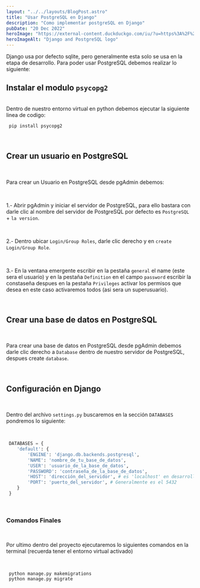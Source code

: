 ```yaml
---
layout: "../../layouts/BlogPost.astro"
title: "Usar PostgreSQL en Django"
description: "Como implementar postgreSQL en Django"
pubDate: "20 Dec 2022"
heroImage: "https://external-content.duckduckgo.com/iu/?u=https%3A%2F%2Fi.pinimg.com%2F474x%2Fc5%2F1a%2F26%2Fc51a267acfd057acefe465fd932348be--coding-blog.jpg&f=1&nofb=1&ipt=cb13843e6e3ef73ae554958130b59f8d3a9075536100464ef1f9d441ab6cb3d6&ipo=images"
heroImageAlt: "Django and PostgreSQL logo"
---
```


Django usa por defecto sqlite, pero generalmente esta solo se usa en la etapa de desarrollo. Para poder usar PostgreSQL debemos realizar lo siguiente:
<br/>

## Instalar el modulo `psycopg2`

<br/>
Dentro de nuestro entorno virtual en python debemos ejecutar la siguiente linea de codigo:

```sh
 pip install psycopg2

```

<br/>

## Crear un usuario en PostgreSQL

<br/>

Para crear un Usuario en PostgreSQL desde pgAdmin debemos:

<br/>

1.- Abrir pgAdmin y iniciar el servidor de PostgreSQL, para ello bastara con darle clic al nombre del servidor de PostgreSQL por defecto es `PostgreSQL` + `la version`.

<br/>

2.- Dentro ubicar `Login/Group Roles`, darle clic derecho y en `create` `Login/Group Role`.

<br/>

3.- En la ventana emergente escribir en la pestaña `general` el name (este sera el usuario) y en la pestaña `Definition` en el campo `password` escribir la constaseña despues en la pestaña `Privileges` activar los permisos que desea en este caso activaremos todos (asi sera un superusuario).

<br/>

## Crear una base de datos en PostgreSQL

<br/>

Para crear una base de datos en PostgreSQL desde pgAdmin debemos darle clic derecho a `Database` dentro de nuestro servidor de PostgreSQL, despues create `database`.

<br/>

## Configuración en Django

<br/>

Dentro del archivo `settings.py` buscaremos en la sección `DATABASES` pondremos lo siguiente:

<br/>

```python
 DATABASES = {
    'default': {
        'ENGINE': 'django.db.backends.postgresql',
        'NAME': 'nombre_de_tu_base_de_datos',
        'USER': 'usuario_de_la_base_de_datos',
        'PASSWORD': 'contraseña_de_la_base_de_datos',
        'HOST': 'dirección_del_servidor', # es 'localhost' en desarrollo
        'PORT': 'puerto_del_servidor', # Generalmente es el 5432
    }
 }
```

<br/>

### Comandos Finales

<br/>

Por ultimo dentro del proyecto ejecutaremos lo siguientes comandos en la terminal (recuerda tener el entorno virtual activado)

<br/>

```shell
 python manage.py makemigrations
 python manage.py migrate
```

<br/>
